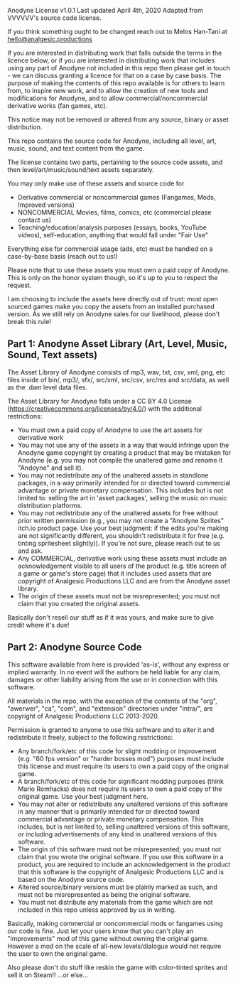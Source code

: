 Anodyne License v1.0.1
Last updated April 4th, 2020
Adapted from VVVVVV's source code license.

If you think something ought to be changed reach out to Melos Han-Tani at hello@analgesic.productions

If you are interested in distributing work that falls outside the terms in the licence below, or if you are interested in distributing work that includes using any part of Anodyne not included in this repo then please get in touch - we can discuss granting a licence for that on a case by case basis. The purpose of making the contents of this repo available is for others to learn from, to inspire new work, and to allow the creation of new tools and modifications for Anodyne, and to allow commercial/noncommercial derivative works (fan games, etc).

This notice may not be removed or altered from any source, binary or asset distribution.

This repo contains the source code for Anodyne, including all level, art, music, sound, and text content from the game.

The license contains two parts, pertaining to the source code assets, and then level/art/music/sound/text assets separately.

You may only make use of these assets and source code for 

- Derivative commercial or noncommercial games (Fangames, Mods, Improved versions)
- NONCOMMERCIAL Movies, films, comics, etc (commercial please contact us)
- Teaching/education/analysis purposes (essays, books, YouTube videos), self-education, anything that would fall under "Fair Use"

Everything else for commercial usage (ads, etc) must be handled on a case-by-base basis (reach out to us!)

Please note that to use these assets you must own a paid copy of Anodyne. This is only on the honor system though, so it's up to you to respect the request.

I am choosing to include the assets here directly out of trust: most open sourced games make you copy the assets from an installed purchased version. As we still rely on Anodyne sales for our livelihood, please don't break this rule!


Part 1: Anodyne Asset Library (Art, Level, Music, Sound, Text assets)
-------------

The Asset Library of Anodyne consists of mp3, wav, txt, csv, xml, png, etc files inside of bin/, mp3/, sfx/, src/xml, src/csv, src/res and src/data, as well as the .dam level data files.

The Asset Library for Anodyne falls under a CC BY 4.0 License (https://creativecommons.org/licenses/by/4.0/) with the additional restrictions:

- You must own a paid copy of Anodyne to use the art assets for derivative work
- You may not use any of the assets in a way that would infringe upon the Anodyne game copyright by creating a product that may be mistaken for Anodyne (e.g. you may not compile the unaltered game and rename it "Andoyne" and sell it).
- You may not redistribute any of the unaltered assets in standlone packages, in a way primarily intended for or directed toward commercial advantage or private monetary compensation. This includes but is not limited to: selling the art in 'asset packages', selling the music on music distribution platforms.
- You may not redistribute any of the unaltered assets for free without prior written permission (e.g., you may not create a "Anodyne Sprites" itch.io product page. Use your best judgment: if the edits you're making are not significantly different, you shouldn't redistribute it for free (e.g. tinting spritesheet slightly)). If you're not sure, please reach out to us and ask.
- Any COMMERCIAL, derivative work using these assets must include an acknowledgement visible to all users of the product (e.g. title screen of a game or game's store page) that it includes used assets that are copyright of Analgesic Productions LLC and are from the Anodyne asset library.
- The origin of these assets must not be misrepresented; you must not claim that you created the original assets.

Basically don't resell our stuff as if it was yours, and make sure to give credit where it's due!


Part 2: Anodyne Source Code 
-------

This software available from here is provided 'as-is', without any express or implied warranty. In no event will the authors be held liable for any claim, damages or other liability arising from the use or in connection with this software. 

All materials in the repo, with the exception of the contents of the "org", "awerwer", "ca", "com", and "extension" directories under "intra/", are copyright of Analgesic Productions LLC 2013-2020.

Permission is granted to anyone to use this software and to alter it and redistribute it freely, subject to the following restrictions:

- Any branch/fork/etc of this code for slight modding or improvement (e.g. "60 fps version" or "harder bosses mod") purposes must include this license and must require its users to own a paid copy of the original game.
- A branch/fork/etc of this code for significant modding purposes (think Mario Romhacks) does not require its users to own a paid copy of the original game. Use your best judgment here.
 - You may not alter or redistribute any unaltered versions of this software in any manner that is primarily intended for or directed toward commercial advantage or private monetary compensation. This includes, but is not limited to, selling unaltered versions of this software, or including advertisements of any kind in unaltered versions of this software.
 - The origin of this software must not be misrepresented; you must not claim that you wrote the original software. If you use this software in a product, you are required to include an acknowledgement in the product that this software is the copyright of Analgesic Productions LLC and is based on the Anodyne source code.
 - Altered source/binary versions must be plainly marked as such, and must not be misrepresented as being the original software.
 - You must not distribute any materials from the game which are not included in this repo unless approved by us in writing. 

Basically, making commercial or noncommercial mods or fangames using our code is fine. Just let your users know that you can't play an "improvements" mod of this game without owning the original game. However a mod on the scale of all-new levels/dialogue would not require the user to own the original game.

Also please don't do stuff like reskin the game with color-tinted sprites and sell it on Steam!! ...or else...
